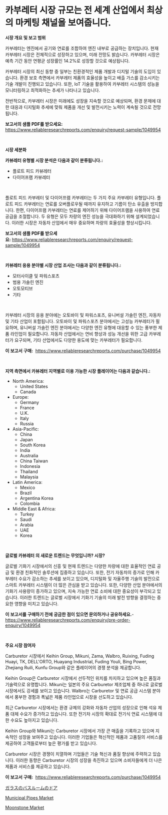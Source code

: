<p><h1>카부레터 시장 규모는 전 세계 산업에서 최상의 마케팅 채널을 보여줍니다.</h1></p><p><strong>시장 개요 및 보고 범위</strong></p>
<p><p>카부레터는 엔진에서 공기와 연료를 조합하여 엔진 내부로 공급하는 장치입니다. 현재 카부레터 시장은 전체적으로 성장하고 있으며, 미래 전망도 밝습니다. 카부레터 시장은 예측 기간 동안 연평균 성장률인 14.2%로 성장할 것으로 예상됩니다. </p><p>카부레터 시장의 최신 동향 중 일부는 친환경적인 제품 개발과 디지털 기술의 도입이 있습니다. 환경 보호 측면에서 카부레터 제품의 효율성을 높이고 배출 가스를 감소시키는 기술 개발이 진행되고 있습니다. 또한, IoT 기술을 활용하여 카부레터 시스템의 성능을 모니터링하고 최적화하는 추세가 나타나고 있습니다.</p><p>전반적으로, 카부레터 시장은 미래에도 성장을 지속할 것으로 예상되며, 환경 문제에 대한 대응과 디지털화 추세에 맞춰 제품을 개선 및 발전시키는 노력이 계속될 것으로 전망됩니다.</p></p>
<p><strong>보고서의 샘플 PDF를 받으세요:</strong> <a href="https://www.reliableresearchreports.com/enquiry/request-sample/1049954">https://www.reliableresearchreports.com/enquiry/request-sample/1049954</a></p>
<p>&nbsp;</p>
<p><strong>시장 세분화</strong></p>
<p><strong>카뷰레터 유형별 시장 분석은 다음과 같이 분류됩니다.:</strong></p>
<p><ul><li>플로트 피드 카뷰레터</li><li>다이어프램 카뷰레터</li></ul></p>
<p>&nbsp;</p>
<p><p>플로트 피드 카부레터 및 다이어프램 카부레터는 두 가지 주요 카부레터 유형입니다. 플로트 피드 카부레터는 연료를 오버플로우될 때까지 유지하고 기름이 탄소 유출을 방지합니다. 한편, 다이어프램 카부레터는 연료를 제어하기 위해 다이어프램을 사용하여 연료 공급을 조절합니다. 두 유형은 모두 차량의 엔진 성능을 극대화하기 위해 설계되었습니다. 이러한 시장은 자동차 산업에서 매우 중요하며 차량의 효율성을 향상시킵니다.</p></p>
<p><strong>보고서의 샘플 PDF를 받으세요:</strong>&nbsp;<a href="https://www.reliableresearchreports.com/enquiry/request-sample/1049954">https://www.reliableresearchreports.com/enquiry/request-sample/1049954</a></p>
<p>&nbsp;</p>
<p><strong> 카뷰레터 응용 분야별 시장 산업 조사는 다음과 같이 분류됩니다.:</strong></p>
<p><ul><li>모터사이클 및 파워스포츠</li><li>범용 가솔린 엔진</li><li>오토모티브</li><li>기타</li></ul></p>
<p>&nbsp;</p>
<p><p>카부레터 시장의 응용 분야에는 오토바이 및 파워스포츠, 유니버설 가솔린 엔진, 자동차 및 기타 산업이 포함됩니다. 오토바이 및 파워스포츠 분야에서는 고성능 카부레터가 필요하며, 유니버설 가솔린 엔진 분야에서는 다양한 엔진 유형에 대응할 수 있는 풍부한 제품 라인업이 필요합니다. 자동차 산업에서는 연비 향상과 성능 개선을 위한 고급 카부레터가 요구되며, 기타 산업에서도 다양한 용도에 맞는 카부레터가 필요합니다.</p></p>
<p><strong>이 보고서 구매:</strong>&nbsp; <a href="https://www.reliableresearchreports.com/purchase/1049954">https://www.reliableresearchreports.com/purchase/1049954</a></p>
<p>&nbsp;</p>
<p><strong>지역 측면에서 카뷰레터 지역별로 이용 가능한 시장 플레이어는 다음과 같습니다.:</strong></p>
<p><ul>
    <li>
        North America:
        <ul>
            <li>United States</li>
            <li>Canada</li>
        </ul>
    </li>
    <li>
        Europe:
        <ul>
            <li>Germany</li>
            <li>France</li>
            <li>U.K.</li>
            <li>Italy</li>
            <li>Russia</li>
        </ul>
    </li>
    <li>
        Asia-Pacific:
        <ul>
            <li>China</li>
            <li>Japan</li>
            <li>South Korea</li>
            <li>India</li>
            <li>Australia</li>
            <li>China Taiwan</li>
            <li>Indonesia</li>
            <li>Thailand</li>
            <li>Malaysia</li>
        </ul>
    </li>
    <li>
        Latin America:
        <ul>
            <li>Mexico</li>
            <li>Brazil</li>
            <li>Argentina Korea</li>
            <li>Colombia</li>
        </ul>
    </li>
    <li>
        Middle East & Africa:
        <ul>
            <li>Turkey</li>
            <li>Saudi</li>
            <li>Arabia</li>
            <li>UAE</li>
            <li>Korea</li>
        </ul>
    </li>
    </ul></p>
<p>&nbsp;</p>
<p><strong>글로벌 카뷰레터 의 새로운 트렌드는 무엇입니까? 시장?</strong></p>
<p><p>글로벌 기화기 시장에서의 신흥 및 현재 트렌드는 다양한 차량에 대한 효율적인 연료 공급 및 환경 친화적인 솔루션에 집중하고 있습니다. 또한, 전기 자동차의 증가로 인해 카부레터 수요가 감소하는 추세를 보이고 있으며, 디지털화 및 자율주행 기술의 발전으로 스마트 카부레터 시스템이 더 많은 관심을 받고 있습니다. 또한, 다양한 산업 분야에서의 기화기 사용량이 증가하고 있으며, 지속 가능한 연료 소비에 대한 중요성이 부각되고 있습니다. 이러한 트렌드는 글로벌 시장에서 기화기 기술의 미래 발전 방향을 결정하는 중요한 영향을 미치고 있습니다.</p></p>
<p><strong>이 보고서를 구매하기 전에 궁금한 점이 있으면 문의하거나 공유하세요.</strong>- <a href="https://www.reliableresearchreports.com/enquiry/pre-order-enquiry/1049954">https://www.reliableresearchreports.com/enquiry/pre-order-enquiry/1049954</a></p>
<p>&nbsp;</p>
<p><strong>주요 시장 참여자</strong></p>
<p><p>Carburetor 시장에서 Keihin Group, Mikuni, Zama, Walbro, Ruixing, Fuding Huayi, TK, DELL'ORTO, Huayang Industrial, Fuding Youli, Bing Power, Zhejiang Ruili, Kunfu Group와 같은 플레이어의 경쟁 분석을 제공합니다.</p><p>Keihin Group은 Carburetor 시장에서 선두적인 위치를 차지하고 있으며 높은 품질과 기술력으로 유명합니다. Mikuni는 일본의 주요 Carburetor 제조업체 중 하나로 글로벌 시장에서도 강세를 보이고 있습니다. Walbro는 Carburetor 및 연료 공급 시스템 분야에서 풍부한 경험과 폭넓은 제품 라인업으로 시장을 선도하고 있습니다.</p><p>최근 Carburetor 시장에서는 환경 규제의 강화와 자동차 산업의 성장으로 인해 석유 제품 대체 수요가 증가하고 있습니다. 또한 전기차 시장의 확대로 전기식 연료 시스템에 대한 수요도 높아지고 있습니다.</p><p>Keihin Group와 Mikuni는 Carburetor 시장에서 가장 큰 매출을 기록하고 있으며 지속적인 성장을 보여주고 있습니다. 이러한 기업들은 혁신적인 제품과 고품질의 서비스를 제공하여 고객들로부터 높은 평가를 받고 있습니다.</p><p>Carburetor 시장은 경쟁이 치열하며 기업들은 기술 혁신과 품질 향상에 주력하고 있습니다. 이러한 동향은 Carburetor 시장의 성장을 촉진하고 있으며 소비자들에게 더 나은 제품과 서비스를 제공하고 있습니다.</p></p>
<p><strong>이 보고서 구매:</strong>&nbsp;&nbsp;<a href="https://www.reliableresearchreports.com/purchase/1049954">https://www.reliableresearchreports.com/purchase/1049954</a></p>
<p><p><a href="https://medium.com/@verniebarton2023/%E3%82%AC%E3%83%A9%E3%82%B9%E8%A3%BD%E3%81%AE%E3%83%90%E3%82%B9%E3%83%AB%E3%83%BC%E3%83%A0%E7%94%A8%E3%83%89%E3%82%A2%E3%81%AE%E5%B8%82%E5%A0%B4%E5%88%86%E6%9E%90-%E3%81%9D%E3%81%AEcagr-%E5%B8%82%E5%A0%B4%E3%82%BB%E3%82%B0%E3%83%A1%E3%83%B3%E3%83%86%E3%83%BC%E3%82%B7%E3%83%A7%E3%83%B3-%E3%81%8A%E3%82%88%E3%81%B3%E3%82%B0%E3%83%AD%E3%83%BC%E3%83%90%E3%83%AB%E7%94%A3%E6%A5%AD%E6%A6%82%E6%B3%81-93f17498488f">ガラスのバスルームのドア</a></p><p><a href="https://github.com/timeliteaut/Market-Research-Report-List-1/blob/main/municipal-pipes-market.md">Municipal Pipes Market</a></p><p><a href="https://github.com/bobicer/Market-Research-Report-List-2/blob/main/moonstone-market.md">Moonstone Market</a></p></p>
